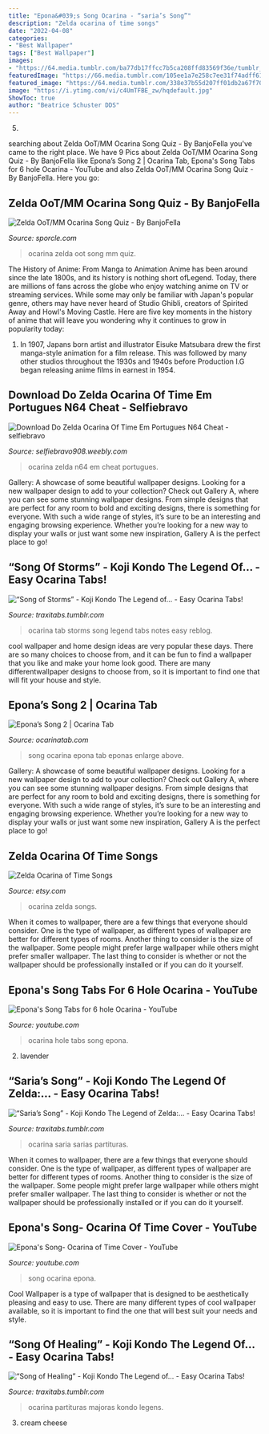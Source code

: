 ```yaml
---
title: "Epona&#039;s Song Ocarina - “saria’s Song”"
description: "Zelda ocarina of time songs"
date: "2022-04-08"
categories:
- "Best Wallpaper"
tags: ["Best Wallpaper"]
images:
- "https://64.media.tumblr.com/ba77db17ffcc7b5ca208ffd83569f36e/tumblr_nf88c7dz621u3k20fo1_1280.png"
featuredImage: "https://66.media.tumblr.com/105ee1a7e258c7ee31f74adff618706f/tumblr_nf8582khRZ1u3k20fo1_1280.png"
featured_image: "https://64.media.tumblr.com/338e37b55d207ff01db2a67f70118215/tumblr_nf8amzWXRJ1u3k20fo1_1280.png"
image: "https://i.ytimg.com/vi/c4UmTFBE_zw/hqdefault.jpg"
ShowToc: true
author: "Beatrice Schuster DDS"
---
```



5.

	

		
searching about Zelda OoT/MM Ocarina Song Quiz - By BanjoFella you've came to the right place. We have 9 Pics about Zelda OoT/MM Ocarina Song Quiz - By BanjoFella like Epona’s Song 2 | Ocarina Tab, Epona&#039;s Song Tabs for 6 hole Ocarina - YouTube and also Zelda OoT/MM Ocarina Song Quiz - By BanjoFella. Here you go:
		
    
## Zelda OoT/MM Ocarina Song Quiz - By BanjoFella

<img loading=lazy src="http://i66.photobucket.com/albums/h259/banjofella/zeldaquiz-1.jpg" onerror="this.onerror=null;this.src='https://tse4.mm.bing.net/th?id=OIP.pc-X_i9E3gfnBqW-9kR1qAHaEi&amp;pid=15.1';" alt="Zelda OoT/MM Ocarina Song Quiz - By BanjoFella">

_Source: sporcle.com_

>ocarina zelda oot song mm quiz. 

	

The History of Anime: From Manga to Animation
Anime has been around since the late 1800s, and its history is nothing short ofLegend. Today, there are millions of fans across the globe who enjoy watching anime on TV or streaming services. While some may only be familiar with Japan's popular genre, others may have never heard of Studio Ghibli, creators of Spirited Away and Howl's Moving Castle. Here are five key moments in the history of anime that will leave you wondering why it continues to grow in popularity today:
1) In 1907, Japans born artist and illustrator Eisuke Matsubara drew the first manga-style animation for a film release. This was followed by many other studios throughout the 1930s and 1940s before Production I.G began releasing anime films in earnest in 1954.

    
## Download Do Zelda Ocarina Of Time Em Portugues N64 Cheat - Selfiebravo

<img loading=lazy src="https://selfiebravo908.weebly.com/uploads/1/2/4/7/124783830/824750047.png" onerror="this.onerror=null;this.src='https://tse1.mm.bing.net/th?id=OIP.YG6PCHJttyX6BbsrPVcCBAHaFg&amp;pid=15.1';" alt="Download Do Zelda Ocarina Of Time Em Portugues N64 Cheat - selfiebravo">

_Source: selfiebravo908.weebly.com_

>ocarina zelda n64 em cheat portugues. 

	

Gallery: A showcase of some beautiful wallpaper designs.
Looking for a new wallpaper design to add to your collection? Check out Gallery A, where you can see some stunning wallpaper designs. From simple designs that are perfect for any room to bold and exciting designs, there is something for everyone. With such a wide range of styles, it’s sure to be an interesting and engaging browsing experience. Whether you’re looking for a new way to display your walls or just want some new inspiration, Gallery A is the perfect place to go!





	
	
    
## “Song Of Storms” - Koji Kondo The Legend Of... - Easy Ocarina Tabs!

<img loading=lazy src="https://66.media.tumblr.com/105ee1a7e258c7ee31f74adff618706f/tumblr_nf8582khRZ1u3k20fo1_1280.png" onerror="this.onerror=null;this.src='https://tse4.mm.bing.net/th?id=OIP.yX8BXCvmp5x1LopZTrvXEAHaEw&amp;pid=15.1';" alt="“Song of Storms” - Koji Kondo The Legend of... - Easy Ocarina Tabs!">

_Source: traxitabs.tumblr.com_

>ocarina tab storms song legend tabs notes easy reblog. 

	

cool wallpaper and home design ideas are very popular these days. There are so many choices to choose from, and it can be fun to find a wallpaper that you like and make your home look good. There are many differentwallpaper designs to choose from, so it is important to find one that will fit your house and style.

    
## Epona’s Song 2 | Ocarina Tab

<img loading=lazy src="https://ocarinatab.com/wp-content/uploads/2011/04/EponassongSHORT.jpg" onerror="this.onerror=null;this.src='https://tse1.mm.bing.net/th?id=OIP.zfzH6saDTIaa5Q1VvDgQ6wHaFF&amp;pid=15.1';" alt="Epona’s Song 2 | Ocarina Tab">

_Source: ocarinatab.com_

>song ocarina epona tab eponas enlarge above. 

	

Gallery: A showcase of some beautiful wallpaper designs.
Looking for a new wallpaper design to add to your collection? Check out Gallery A, where you can see some stunning wallpaper designs. From simple designs that are perfect for any room to bold and exciting designs, there is something for everyone. With such a wide range of styles, it’s sure to be an interesting and engaging browsing experience. Whether you’re looking for a new way to display your walls or just want some new inspiration, Gallery A is the perfect place to go!





	
	
    
## Zelda Ocarina Of Time Songs

<img loading=lazy src="https://img.etsystatic.com/il/14459d/1217976389/il_570xN.1217976389_lfvr.jpg?version=0" onerror="this.onerror=null;this.src='https://tse3.mm.bing.net/th?id=OIP.of2F5fEIpldyYourHUk1ZAHaFo&amp;pid=15.1';" alt="Zelda Ocarina of Time Songs">

_Source: etsy.com_

>ocarina zelda songs. 

	

When it comes to wallpaper, there are a few things that everyone should consider. One is the type of wallpaper, as different types of wallpaper are better for different types of rooms. Another thing to consider is the size of the wallpaper. Some people might prefer large wallpaper while others might prefer smaller wallpaper. The last thing to consider is whether or not the wallpaper should be professionally installed or if you can do it yourself.

    
## Epona&#039;s Song Tabs For 6 Hole Ocarina - YouTube

<img loading=lazy src="https://i.ytimg.com/vi/c4UmTFBE_zw/hqdefault.jpg" onerror="this.onerror=null;this.src='https://tse2.mm.bing.net/th?id=OIP.Hf-Kplc2xv8eHF6exNuzKQHaFj&amp;pid=15.1';" alt="Epona&#039;s Song Tabs for 6 hole Ocarina - YouTube">

_Source: youtube.com_

>ocarina hole tabs song epona. 

	

2. lavender 

    
## “Saria’s Song” - Koji Kondo The Legend Of Zelda:... - Easy Ocarina Tabs!

<img loading=lazy src="https://64.media.tumblr.com/ba77db17ffcc7b5ca208ffd83569f36e/tumblr_nf88c7dz621u3k20fo1_1280.png" onerror="this.onerror=null;this.src='https://tse2.mm.bing.net/th?id=OIP.q98OzQMsfSpX5luPWK0NsAHaEs&amp;pid=15.1';" alt="“Saria’s Song” - Koji Kondo The Legend of Zelda:... - Easy Ocarina Tabs!">

_Source: traxitabs.tumblr.com_

>ocarina saria sarias partituras. 

	

When it comes to wallpaper, there are a few things that everyone should consider. One is the type of wallpaper, as different types of wallpaper are better for different types of rooms. Another thing to consider is the size of the wallpaper. Some people might prefer large wallpaper while others might prefer smaller wallpaper. The last thing to consider is whether or not the wallpaper should be professionally installed or if you can do it yourself.

    
## Epona&#039;s Song- Ocarina Of Time Cover - YouTube

<img loading=lazy src="https://i.ytimg.com/vi/LmfWESElz40/maxresdefault.jpg" onerror="this.onerror=null;this.src='https://tse4.mm.bing.net/th?id=OIP.amV0Ie8AokVEBVVThOwzAQHaEK&amp;pid=15.1';" alt="Epona&#039;s Song- Ocarina of Time Cover - YouTube">

_Source: youtube.com_

>song ocarina epona. 

	

Cool Wallpaper is a type of wallpaper that is designed to be aesthetically pleasing and easy to use. There are many different types of cool wallpaper available, so it is important to find the one that will best suit your needs and style.

    
## “Song Of Healing” - Koji Kondo The Legend Of... - Easy Ocarina Tabs!

<img loading=lazy src="https://64.media.tumblr.com/338e37b55d207ff01db2a67f70118215/tumblr_nf8amzWXRJ1u3k20fo1_1280.png" onerror="this.onerror=null;this.src='https://tse2.mm.bing.net/th?id=OIP.XqUCenIqiyNoBQ5snQUe5AHaG2&amp;pid=15.1';" alt="“Song of Healing” - Koji Kondo The Legend of... - Easy Ocarina Tabs!">

_Source: traxitabs.tumblr.com_

>ocarina partituras majoras kondo legens. 

	

3. cream cheese 

